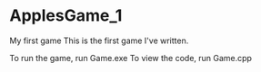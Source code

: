 # ApplesGame_1
My first game
This is the first game I've written.

To run the game, run Game.exe
To view the code, run Game.cpp
